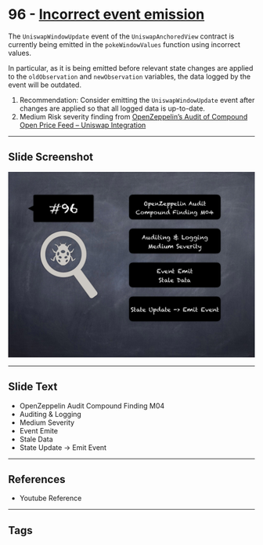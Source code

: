 
# 96 - [Incorrect event emission](./Incorrect%20event%20emission.md)

The `UniswapWindowUpdate` event of the `UniswapAnchoredView` contract is currently being emitted in the `pokeWindowValues` function using incorrect values. 

In particular, as it is being emitted before relevant state changes are applied to the `oldObservation` and `newObservation` variables, the data logged by the event will be outdated.

1. Recommendation: Consider emitting the `UniswapWindowUpdate` event after changes are applied so that all logged data is up-to-date.
2. Medium Risk severity finding from [OpenZeppelin’s Audit of Compound Open Price Feed – Uniswap Integration](https://blog.openzeppelin.com/compound-open-price-feed-uniswap-integration-audit/)
___
## Slide Screenshot
![096.png](../../images/7.%20Audit%20Findings%20101/096.png)
___
## Slide Text
- OpenZeppelin Audit Compound Finding M04
- Auditing & Logging
- Medium Severity
- Event Emite
- Stale Data
- State Update -> Emit Event
___
## References
- Youtube Reference
___
## Tags
